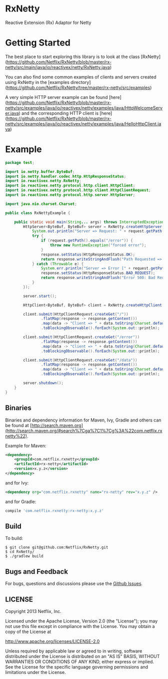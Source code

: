 RxNetty
=======

Reactive Extension (Rx) Adaptor for Netty

Getting Started
==========

The best place to start exploring this library is to look at the class [RxNetty] (https://github.com/Netflix/RxNetty/blob/master/rx-netty/src/main/java/io/reactivex/netty/RxNetty.java)

You can also find some common examples of clients and servers created using RxNetty in the [examples directory] (https://github.com/Netflix/RxNetty/tree/master/rx-netty/src/examples)

A very simple HTTP server example can be found [here] (https://github.com/Netflix/RxNetty/blob/master/rx-netty/src/examples/java/io/reactivex/netty/examples/java/HttpWelcomeServer.java)
and the corresponding HTTP client is [here] (https://github.com/Netflix/RxNetty/blob/master/rx-netty/src/examples/java/io/reactivex/netty/examples/java/HelloHttpClient.java)


Example
==========

```java
package test;

import io.netty.buffer.ByteBuf;
import io.netty.handler.codec.http.HttpResponseStatus;
import io.reactivex.netty.RxNetty;
import io.reactivex.netty.protocol.http.client.HttpClient;
import io.reactivex.netty.protocol.http.client.HttpClientRequest;
import io.reactivex.netty.protocol.http.server.HttpServer;

import java.nio.charset.Charset;

public class RxNettyExample {

    public static void main(String... args) throws InterruptedException {
        HttpServer<ByteBuf, ByteBuf> server = RxNetty.createHttpServer(8080, (request, response) -> {
            System.out.println("Server => Request: " + request.getPath());
            try {
                if (request.getPath().equals("/error")) {
                    throw new RuntimeException("forced error");
                }
                response.setStatus(HttpResponseStatus.OK);
                return response.writeStringAndFlush("Path Requested =>: " + request.getPath() + "\n");
            } catch (Throwable e) {
                System.err.println("Server => Error [" + request.getPath() + "] => " + e);
                response.setStatus(HttpResponseStatus.BAD_REQUEST);
                return response.writeStringAndFlush("Error 500: Bad Request\n");
            }
        });

        server.start();

        HttpClient<ByteBuf, ByteBuf> client = RxNetty.createHttpClient("localhost", 8080);

        client.submit(HttpClientRequest.createGet("/"))
                .flatMap(response -> response.getContent())
                .map(data -> "Client => " + data.toString(Charset.defaultCharset()))
                .toBlockingObservable().forEach(System.out::println);

        client.submit(HttpClientRequest.createGet("/error"))
                .flatMap(response -> response.getContent())
                .map(data -> "Client => " + data.toString(Charset.defaultCharset()))
                .toBlockingObservable().forEach(System.out::println);

        client.submit(HttpClientRequest.createGet("/data"))
                .flatMap(response -> response.getContent())
                .map(data -> "Client => " + data.toString(Charset.defaultCharset()))
                .toBlockingObservable().forEach(System.out::println);

        server.shutdown();
    }
}
```


## Binaries

Binaries and dependency information for Maven, Ivy, Gradle and others can be found at [http://search.maven.org](http://search.maven.org/#search%7Cga%7C1%7Cg%3A%22com.netflix.rxnetty%22).

Example for Maven:

```xml
<dependency>
    <groupId>com.netflix.rxnetty</groupId>
    <artifactId>rx-netty</artifactId>
    <version>x.y.z</version>
</dependency>
```
and for Ivy:

```xml
<dependency org="com.netflix.rxnetty" name="rx-netty" rev="x.y.z" />
```
and for Gradle:

```groovy
compile 'com.netflix.rxnetty:rx-netty:x.y.z'
```

## Build

To build:

```
$ git clone git@github.com:Netflix/RxNetty.git
$ cd RxNetty/
$ ./gradlew build
```


## Bugs and Feedback

For bugs, questions and discussions please use the [Github Issues](https://github.com/Netflix/RxNetty/issues).

 
## LICENSE

Copyright 2013 Netflix, Inc.

Licensed under the Apache License, Version 2.0 (the "License");
you may not use this file except in compliance with the License.
You may obtain a copy of the License at

<http://www.apache.org/licenses/LICENSE-2.0>

Unless required by applicable law or agreed to in writing, software
distributed under the License is distributed on an "AS IS" BASIS,
WITHOUT WARRANTIES OR CONDITIONS OF ANY KIND, either express or implied.
See the License for the specific language governing permissions and
limitations under the License.
